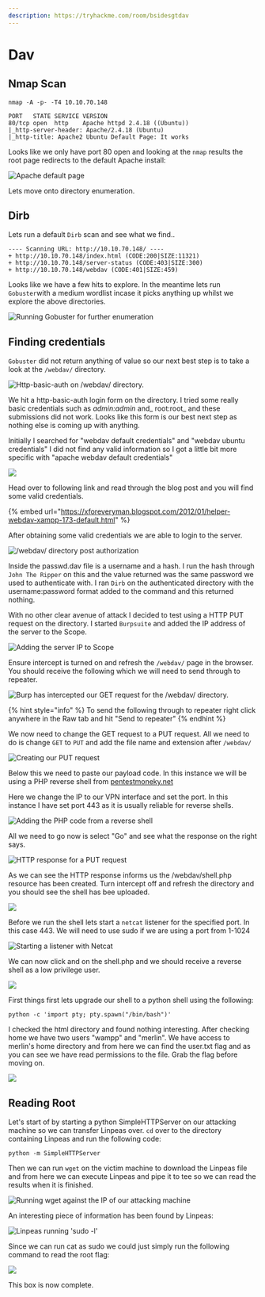 ```yaml
---
description: https://tryhackme.com/room/bsidesgtdav
---
```


# Dav

## Nmap Scan

```
nmap -A -p- -T4 10.10.70.148

PORT   STATE SERVICE VERSION
80/tcp open  http    Apache httpd 2.4.18 ((Ubuntu))
|_http-server-header: Apache/2.4.18 (Ubuntu)
|_http-title: Apache2 Ubuntu Default Page: It works
```

Looks like we only have port 80 open and looking at the `nmap` results the root page redirects to the default Apache install:

![Apache default page](<../../../.gitbook/assets/image (55) (1).png>)

Lets move onto directory enumeration.

## Dirb

Lets run a default `Dirb` scan and see what we find..

```
---- Scanning URL: http://10.10.70.148/ ----
+ http://10.10.70.148/index.html (CODE:200|SIZE:11321)
+ http://10.10.70.148/server-status (CODE:403|SIZE:300)
+ http://10.10.70.148/webdav (CODE:401|SIZE:459) 
```

Looks like we have a few hits to explore. In the meantime lets run `Gobuster`with a medium wordlist incase it picks anything up whilst we explore the above directories.

![Running Gobuster for further enumeration](<../../../.gitbook/assets/image (56) (1).png>)

## Finding credentials

`Gobuster` did not return anything of value so our next best step is to take a look at the `/webdav/` directory.

![Http-basic-auth on /webdav/ directory.](<../../../.gitbook/assets/image (57) (1).png>)

We hit a http-basic-auth login form on the directory. I tried some really basic credentials such as _admin:admin_ and\_ root:root\_ and these submissions did not work. Looks like this form is our best next step as nothing else is coming up with anything.

Initially I searched for "webdav default credentials" and "webdav ubuntu credentials" I did not find any valid information so I got a little bit more specific with "apache webdav default credentials"

![](<../../../.gitbook/assets/image (59) (1).png>)

Head over to following link and read through the blog post and you will find some valid credentials.

{% embed url="https://xforeveryman.blogspot.com/2012/01/helper-webdav-xampp-173-default.html" %}

After obtaining some valid credentials we are able to login to the server.

![/webdav/ directory post authorization](<../../../.gitbook/assets/image (60) (1).png>)

Inside the passwd.dav file is a username and a hash. I run the hash through `John The Ripper` on this and the value returned was the same password we used to authenticate with. I ran `Dirb` on the authenticated directory with the username:password format added to the command and this returned nothing.

With no other clear avenue of attack I decided to test using a HTTP PUT request on the directory. I started `Burpsuite` and added the IP address of the server to the Scope.

![Adding the server IP to Scope](<../../../.gitbook/assets/image (62) (1).png>)

Ensure intercept is turned on and refresh the `/webdav/` page in the browser. You should receive the following which we will need to send through to repeater.

![Burp has intercepted our GET request for the /webdav/ directory.](<../../../.gitbook/assets/image (63) (1).png>)

{% hint style="info" %}
To send the following through to repeater right click anywhere in the Raw tab and hit "Send to repeater"
{% endhint %}

We now need to change the GET request to a PUT request. All we need to do is change `GET` to `PUT` and add the file name and extension after `/webdav/`

![Creating our PUT request](<../../../.gitbook/assets/image (64) (1).png>)

Below this we need to paste our payload code. In this instance we will be using a PHP reverse shell from [pentestmoneky.net](http://pentestmonkey.net)

Here we change the IP to our VPN interface and set the port. In this instance I have set port 443 as it is usually reliable for reverse shells.

![Adding the PHP code from a reverse shell](<../../../.gitbook/assets/image (65) (1).png>)

All we need to go now is select "Go" and see what the response on the right says.

![HTTP response for a PUT request](<../../../.gitbook/assets/image (66) (1).png>)

As we can see the HTTP response informs us the /webdav/shell.php resource has been created. Turn intercept off and refresh the directory and you should see the shell has bee uploaded.

![](<../../../.gitbook/assets/image (67) (1).png>)

Before we run the shell lets start a `netcat` listener for the specified port. In this case 443. We will need to use sudo if we are using a port from 1-1024

![Starting a listener with Netcat](<../../../.gitbook/assets/image (68) (1).png>)

We can now click and on the shell.php and we should receive a reverse shell as a low privilege user.

![](<../../../.gitbook/assets/image (70).png>)

First things first lets upgrade our shell to a python shell using the following:

```
python -c 'import pty; pty.spawn("/bin/bash")'
```

I checked the html directory and found nothing interesting. After checking home we have two users "wampp" and "merlin". We have access to merlin's home directory and from here we can find the user.txt flag and as you can see we have read permissions to the file. Grab the flag before moving on.

![](<../../../.gitbook/assets/image (71) (1) (1).png>)

## Reading Root

Let's start of by starting a python SimpleHTTPServer on our attacking machine so we can transfer Linpeas over. `cd` over to the directory containing Linpeas and run the following code:

```
python -m SimpleHTTPServer
```

Then we can run `wget` on the victim machine to download the Linpeas file and from here we can execute Linpeas and pipe it to tee so we can read the results when it is finished.

![Running wget against the IP of our attacking machine](<../../../.gitbook/assets/image (72) (1).png>)

An interesting piece of information has been found by Linpeas:

![Linpeas running 'sudo -l'](<../../../.gitbook/assets/image (73) (1).png>)

Since we can run cat as sudo we could just simply run the following command to read the root flag:

![](<../../../.gitbook/assets/image (74) (1).png>)

This box is now complete.
